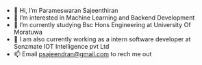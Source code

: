 - 👋 Hi, I’m Parameswaran Sajeenthiran
- 👀 I’m interested in Machine Learning and Backend Development
- 🌱 I’m currently studying Bsc Hons Engineering at University Of Moratuwa
- 💞️ I am also currently working as a intern software developer at Senzmate IOT Intelligence  pvt Ltd
- 📫 Email  psajeendran@gmail.com to rech me out 

<!---
ParameswaranSajeenthiran/ParameswaranSajeenthiran is a ✨ special ✨ repository because its `README.md` (this file) appears on your GitHub profile.
You can click the Preview link to take a look at your changes.
--->
